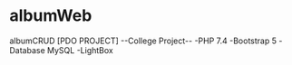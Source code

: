 # albumWeb
albumCRUD [PDO PROJECT]
--College Project--
-PHP 7.4
-Bootstrap 5
-Database MySQL
-LightBox
